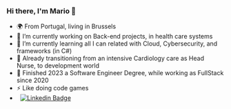 ### Hi there, I'm Mario 👋

- 🌍 From Portugal, living in Brussels
- 🔭 I’m currently working on Back-end projects, in health care systems
- 🌱 I’m currently learning all I can related with Cloud, Cybersecurity, and frameworks (in C#)
- 🏥 Already transitioning from an intensive Cardiology care as Head Nurse, to development world
- 🏫 Finished 2023 a Software Engineer Degree, while working as FullStack since 2020
- ⚡ Like doing code games
- &nbsp; [![Linkedin Badge](https://img.shields.io/badge/-MarioCarvalho-blue?style=flat&logo=Linkedin&logoColor=white)]((https://www.linkedin.com/in/mario-carvalho/))
<!--
**MP-C/mp-c** is a ✨ _special_ ✨ repository because its `README.md` (this file) appears on your GitHub profile.

Here are some ideas to get you started:

- 🔭 I’m currently working on ...
- 🌱 I’m currently learning ...
- 👯 I’m looking to collaborate on ...
- 🤔 I’m looking for help with ...
- 💬 Ask me about ...
- 📫 How to reach me: ...
- 😄 Pronouns: ...
- ⚡ Fun fact: ...
-->
